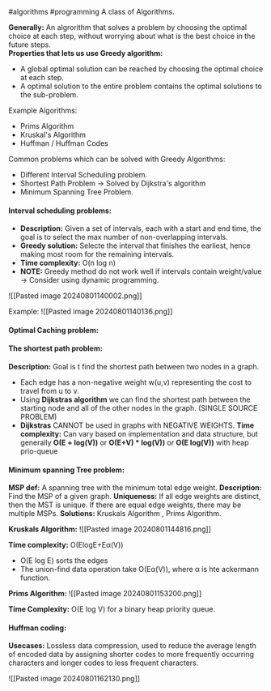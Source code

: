 #algorithms #programming 
A class of Algorithms. 

**Generally:**  An algrorithm that solves a problem by choosing the optimal choice at each step, without worrying about what is the best choice in the future steps.  
**Properties that lets us use Greedy algorithm:** 
- A global optimal solution can be reached by choosing the optimal choice at each step. 
- A optimal solution to the entire problem contains the optimal solutions to the sub-problem. 


Example Algorithms:
- Prims Algorithm 
- Kruskal's Algorithm 
- Huffman / Huffman Codes 


Common problems which can be solved with Greedy Algorithms:
- Different Interval Scheduling problem.
- Shortest Path Problem -> Solved by Dijkstra's algorithm 
- Minimum Spanning Tree Problem.


#### Interval scheduling problems:
- **Description:** Given a set of intervals, each with a start and end time, the goal is to select the max number of non-overlapping intervals. 
- **Greedy solution:** Selecte the interval that finishes the earliest, hence making most room for the remaining intervals. 
- **Time complexity:** O(n log n)
- **NOTE:** Greedy method do not work well if intervals contain weight/value -> Consider using dynamic programming. 

![[Pasted image 20240801140002.png]]

Example: 
![[Pasted image 20240801140136.png]]

#### Optimal Caching problem: 

#### The shortest path problem: 
**Description:** Goal is t find the shortest path between two nodes in a graph. 
- Each edge has a non-negative weight w(u,v) representing the cost to travel from u to v. 
- Using **Dijkstras algorithm** we can find the shortest path between the starting node and all of the other nodes in the graph. (SINGLE SOURCE PROBLEM)
- **Dijkstras** CANNOT be used in graphs with NEGATIVE WEIGHTS.
**Time complexity:** Can vary based on implementation and data structure, but generally **O(E + log(V))** or **O(E+V) * log(V))** or **O(E log(V))** with heap prio-queue

#### Minimum spanning Tree problem:
**MSP def:** A spanning tree with the minimum total edge weight.
**Description:** Find the MSP of a given graph.
**Uniqueness:** If all edge weights are distinct, then the MST is unique. If there are equal edge weights, there may be multiple MSPs.
**Solutions:** Kruskals Algorithm , Prims Algorithm. 

**Kruskals Algorithm:**
![[Pasted image 20240801144816.png]]

**Time complexity:**  O(ElogE+Eα(V))
- O(E log E) sorts the edges
- The union-find data operation take O(Eα(V)), where α is hte ackermann function. 


**Prims Algorithm:**
![[Pasted image 20240801153200.png]]

**Time Complexity:** O(E log V) for a binary heap priority queue. 


#### Huffman coding:
**Usecases:** Lossless data compression, used to reduce the average length of encoded data by assigning shorter codes to more frequently occurring characters and longer codes to less frequent characters. 

![[Pasted image 20240801162130.png]]







